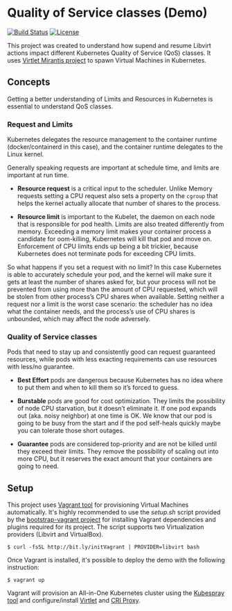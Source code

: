 # Quality of Service classes (Demo)
[![Build Status](https://travis-ci.org/electrocucaracha/k8s-SuspendResume-demo.png)](https://travis-ci.org/electrocucaracha/k8s-SuspendResume-demo)
[![License](https://img.shields.io/badge/License-Apache%202.0-blue.svg)](https://opensource.org/licenses/Apache-2.0)

This project was created to understand how supend and resume Libvirt
actions impact different Kubernetes Quality of Service (QoS) classes.
It uses [Virtlet Mirantis project][1] to spawn Virtual Machines in
Kubernetes.

## Concepts

Getting a better understanding of Limits and Resources in Kubernetes
is essential to understand QoS classes.

### Request and Limits

Kubernetes delegates the resource management to the container runtime
(docker/containerd in this case), and the container runtime delegates
to the Linux kernel.

Generally speaking requests are important at schedule time, and limits
are important at run time.

* **Resource request** is a critical input to the scheduler. Unlike
  Memory requests setting a CPU request also sets a property on the
  `cgroup` that helps the kernel actually allocate that number of
  shares to the process.

* **Resource limit** is important to the Kubelet, the daemon on each
  node that is responsible for pod health. Limits are also treated
  differently from memory. Exceeding a memory limit makes your
  container process a candidate for oom-killing, Kubernetes will kill
  that pod and move on. Enforcement of CPU limits ends up being a bit
  trickier, because Kubernetes does not terminate pods for exceeding
  CPU limits.

So what happens if you set a request with no limit? In this case
Kubernetes is able to accurately schedule your pod, and the kernel
will make sure it gets at least the number of shares asked for, but
your process will not be prevented from using more than the amount of
CPU requested, which will be stolen from other process’s CPU shares
when available. Setting neither a request nor a limit is the worst
case scenario: the scheduler has no idea what the container needs,
and the process’s use of CPU shares is unbounded, which may affect the
node adversely.
 
### Quality of Service classes

Pods that need to stay up and consistently good can request guaranteed
resources, while pods with less exacting requirements can use
resources with less/no guarantee.
 
* **Best Effort** pods are dangerous because Kubernetes has no idea
  where to put them and when to kill them so it’s forced to guess.

* **Burstable** pods are good for cost optimization. They limits the
  possibility of node CPU starvation, but it doesn’t eliminate it.
  If one pod expands out (aka. noisy neighbor) at one time is OK. We
  know that our pod is going to be busy from the start and if the pod
  self-heals quickly maybe you can tolerate those short outages.

* **Guarantee** pods are considered top-priority and are not be killed
  until they exceed their limits. They remove the possibility of
  scaling out into more CPU, but it reserves the exact amount that
  your containers are going to need.
 
## Setup

This project uses [Vagrant tool][2] for provisioning Virtual Machines
automatically. It's highly recommended to use the  *setup.sh* script
provided by the [bootstrap-vagrant project][3] for installing Vagrant
dependencies and plugins required for its project. The script
supports two Virtualization providers (Libvirt and VirtualBox).

    $ curl -fsSL http://bit.ly/initVagrant | PROVIDER=libvirt bash

Once Vagrant is installed, it's possible to deploy the demo with the
following instruction:

    $ vagrant up

Vagrant will provision an All-in-One Kubernetes cluster using the
[Kubespray tool][4] and configure/install [Virtlet][1] and
[CRI Proxy][2].

[1]: https://github.com/Mirantis/virtlet
[2]: https://www.vagrantup.com/
[3]: https://github.com/electrocucaracha/bootstrap-vagrant
[4]: https://kubespray.io
[5]: https://github.com/Mirantis/criproxy
